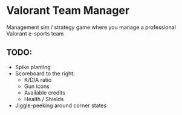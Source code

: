 # Valorant Team Manager

Management sim / strategy game where you manage a professional Valorant e-sports team

## TODO:

- Spike planting
- Scoreboard to the right:
  - K/D/A ratio
  - Gun icons
  - Available credits
  - Health / Shields
- Jiggle-peeking around corner states
